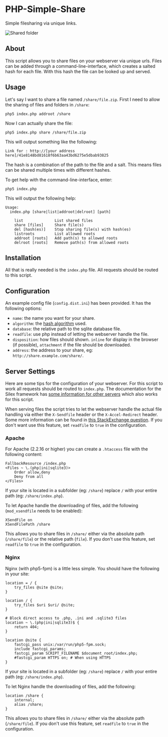 PHP-Simple-Share
================
Simple filesharing via unique links.

![Shared folder][4]

About
-----
This script allows you to share files on your webserver via unique urls. Files can be added through a command-line-interface, which creates a salted hash for each file. With this hash the file can be looked up and served.

Usage
-----
Let's say I want to share a file named `/share/file.zip`.
First I need to allow the sharing of files and folders in `/share`:

	php5 index.php addroot /share

Now I can actually share the file:

	php5 index.php share /share/file.zip

This will output something like the following:

	Link for : http://[your address here]/41e8148bd81618f6b63aa43bd6275e5dbab93825
	
The hash is a combination of the path to the file and a salt. This means files can be shared multiple times with different hashes.

To get help with the command-line-interface, enter:

	php5 index.php
	
This will output the following help:

	Usage:
	  index.php [share|list|addroot|delroot] [path]

	    list              List shared files
	    share [files]     Share file(s)
	    del [hash(es)]    Stop sharing file(s) with hash(es)
	    listroots         List allowed roots
	    addroot [roots]   Add path(s) to allowed roots
	    delroot [roots]   Remove path(s) from allowed roots

Installation
------------
All that is really needed is the `index.php` file. All requests should be routed to this script.

Configuration
-------------
An example config file (`config.dist.ini`) has been provided. It has the following options:

 * `name`: the name you want for your share.
 * `algorithm`: the [hash algorithm][3] used.
 * `database`: the relative path to the sqlite database file.
 * `readfile`: use php instead of letting the webserver handle the file.
 * `disposition`: how files should shown. `inline` for display in the browser (if possible), `attachment` if the file should be downloaded.
 * `address`: the address to your share, eg: `http://share.example.com/share/`.

Server Settings
---------------
Here are some tips for the configuration of your webserver. For this script to work all requests should be routed to `index.php`. The documentation for the Silex framework has [some information for other servers][2] which also works for this script.

When serving files the script tries to let the webserver handle the actual file handling via either the `X-Sendfile` header or the `X-Accel-Redirect` header. Some more information can be found in [this StackExchange question][1].
If you don't want use this feature, set `readfile` to `true` in the configuration.

### Apache
For Apache (2.2.16 or higher) you can create a `.htaccess` file with the following content:

	FallbackResource /index.php
	<Files ~ \.(php|ini|sqlite3)>
		Order allow,deny
		Deny from all
	</Files>
	
If your site is located in a subfolder (eg: `/share`) replace `/` with your entire path (eg: `/share/index.php`).
	
To let Apache handle the downloading of files, add the following (`mod_xsendfile` needs to be enabled):

	XSendFile on
	XSendFilePath /share

This allows you to share files  in `/share/` either via the absolute path (`/share/file`) or the relative path (`file`).
If you don't use this feature, set `readfile` to `true` in the configuration.
	
### Nginx
Nginx (with php5-fpm) is a little less simple. You should have the following in your site:

	location = / {
		try_files @site @site;
	}

	location / {
		try_files $uri $uri/ @site;
	}
	
	# Block direct access to .php, .ini and .sqlite3 files
	location ~ \.(php|ini|sqlite3)$ {
		return 404;
	}

	location @site {
		fastcgi_pass unix:/var/run/php5-fpm.sock;
		include fastcgi_params;
		fastcgi_param SCRIPT_FILENAME $document_root/index.php;
		#fastcgi_param HTTPS on; # When using HTTPS
	}

If your site is located in a subfolder (eg: `/share`) replace `/` with your entire path (eg: `/share/index.php`).

To let Nginx handle the downloading of files, add the following:

	location /share {
		internal;
		alias /share;
    }

This allows you to share files in `/share/` either via the absolute path (`/share/file`).
If you don't use this feature, set `readfile` to `true` in the configuration.

[1]: http://stackoverflow.com/questions/3697748/fastest-way-to-serve-a-file-using-php
[2]: http://silex.sensiolabs.org/doc/web_servers.html
[3]: http://php.net/manual/en/function.hash-algos.php
[4]: https://dl.dropboxusercontent.com/u/6849076/Github/php-simple-share-1.png